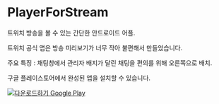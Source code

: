 # PlayerForStream

트위치 방송을 볼 수 있는 간단한 안드로이드 어플.

트위치 공식 앱은 방송 미리보기가 너무 작아 불편해서 만들었습니다.

주요 특징 : 
  채팅창에서 관리자 배지가 달린 채팅을 편의를 위해 오른쪽으로 배치.

구글 플레이스토어에서 완성된 앱을 설치할 수 있습니다.

<a href='https://play.google.com/store/apps/details?id=club.rodong.playerforstream&pcampaignid=MKT-Other-global-all-co-prtnr-py-PartBadge-Mar2515-1'><img alt='다운로드하기 Google Play' src='https://play.google.com/intl/en_us/badges/images/generic/ko_badge_web_generic.png'/></a>
